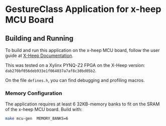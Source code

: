 # GestureClass Application for x-heep MCU Board

## Building and Running

To build and run this application on the x-heep MCU board, follow the user guide at [X-Heep Documentation](https://x-heep.readthedocs.io/en/latest/index.html). 


This was tested on a Xylinx PYNQ-Z2 FPGA on the X-Heep version: `dab270bf056deb933e1f064037a7af8c30bd05b2`.

On the file `defines.h`, you can find debugging and profiling macros.

### Memory Configuration

The application requires at least 6 32KB-memory banks to fit on the SRAM of the x-heep MCU board. Build with:

```bash
make mcu-gen  MEMORY_BANKS=6
```

